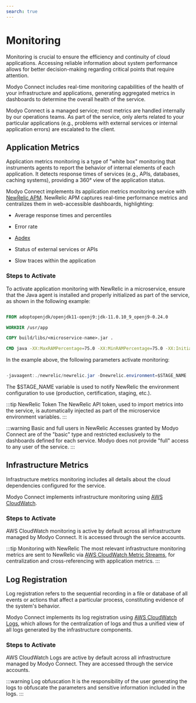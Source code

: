 ```yaml
---
search: true
---
```



# Monitoring

Monitoring is crucial to ensure the efficiency and continuity of cloud applications. Accessing reliable information about system performance allows for better decision-making regarding critical points that require attention.

Modyo Connect includes real-time monitoring capabilities of the health of your infrastructure and applications, generating aggregated metrics in dashboards to determine the overall health of the service.

Modyo Connect is a managed service; most metrics are handled internally by our operations teams. As part of the service, only alerts related to your particular applications (e.g., problems with external services or internal application errors) are escalated to the client.

## Application Metrics

Application metrics monitoring is a type of "white box" monitoring that instruments agents to report the behavior of internal elements of each application. It detects response times of services (e.g., APIs, databases, caching systems), providing a 360° view of the application status.

Modyo Connect implements its application metrics monitoring service with [NewRelic APM](https://www.newrelic.com). NewRelic APM captures real-time performance metrics and centralizes them in web-accessible dashboards, highlighting:

- Average response times and percentiles

- Error rate

- [Apdex](https://en.wikipedia.org/wiki/Apdex)

- Status of external services or APIs

- Slow traces within the application


### Steps to Activate

To activate application monitoring with NewRelic in a microservice, ensure that the Java agent is installed and properly initialized as part of the service, as shown in the following example:


``` Dockerfile

FROM adoptopenjdk/openjdk11-openj9:jdk-11.0.10_9_openj9-0.24.0

WORKDIR /usr/app

COPY build/libs/<microservice-name>.jar .

CMD java -XX:MaxRAMPercentage=75.0 -XX:MinRAMPercentage=75.0 -XX:InitialRAMPercentage=75.0 -jar -Dhttps.protocols=TLSv1.2 -javaagent:./newrelic/newrelic.jar -Dnewrelic.environment=$STAGE_NAME <microservice-name>.jar

```

In the example above, the following parameters activate monitoring:


``` Java

-javaagent:./newrelic/newrelic.jar -Dnewrelic.environment=$STAGE_NAME 

```


The $STAGE_NAME variable is used to notify NewRelic the environment configuration to use (production, certification, staging, etc.).



:::tip NewRelic Token
The NewRelic API token, used to import metrics into the service, is automatically injected as part of the microservice environment variables.
:::


:::warning Basic and full users in NewRelic
Accesses granted by Modyo Connect are of the "basic" type and restricted exclusively to the dashboards defined for each service. Modyo does not provide "full" access to any user of the service.
:::


## Infrastructure Metrics

Infrastructure metrics monitoring includes all details about the cloud dependencies configured for the service.


Modyo Connect implements infrastructure monitoring using [AWS CloudWatch](https://aws.amazon.com/cloudwatch).


### Steps to Activate

AWS CloudWatch monitoring is active by default across all infrastructure managed by Modyo Connect. It is accessed through the service accounts.


:::tip Monitoring with NewRelic
The most relevant infrastructure monitoring metrics are sent to NewRelic via [AWS CloudWatch Metric Streams](https://docs.aws.amazon.com/AmazonCloudWatch/latest/monitoring/CloudWatch-Metric-Streams.html), for centralization and cross-referencing with application metrics.
:::


## Log Registration

Log registration refers to the sequential recording in a file or database of all events or actions that affect a particular process, constituting evidence of the system's behavior.


Modyo Connect implements its log registration using [AWS CloudWatch Logs](https://docs.aws.amazon.com/AmazonCloudWatch/latest/logs/WhatIsCloudWatchLogs.html), which allows for the centralization of logs and thus a unified view of all logs generated by the infrastructure components.


### Steps to Activate

AWS CloudWatch Logs are active by default across all infrastructure managed by Modyo Connect. They are accessed through the service accounts.


:::warning Log obfuscation
It is the responsibility of the user generating the logs to obfuscate the parameters and sensitive information included in the logs.
:::